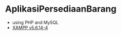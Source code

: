 # AplikasiPersediaanBarang
- using PHP and MySQL
- [XAMPP v5.6.14-4](https://sourceforge.net/projects/xampp/files/XAMPP%20Windows/5.6.14/xampp-win32-5.6.14-4-VC11-installer.exe/download)
